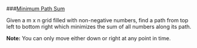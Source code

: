 ###[Minimum Path Sum](http://leetcode.com/onlinejudge#question_64)

Given a m x n grid filled with non-negative numbers, find a path from top left to bottom right which minimizes the sum of all numbers along its path.

**Note:** You can only move either down or right at any point in time.